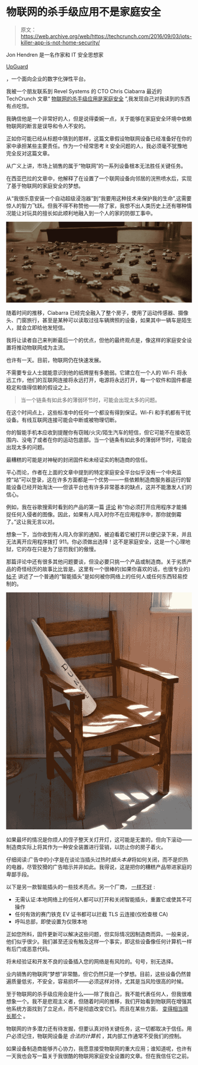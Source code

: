 # 物联网的杀手级应用不是家庭安全 

> 原文：<https://web.archive.org/web/https://techcrunch.com/2016/09/03/iots-killer-app-is-not-home-security/>

Jon Hendren 是一名作家和 IT 安全思想家

[UpGuard](https://web.archive.org/web/20221209205017/https://www.upguard.com/)

，一个面向企业的数字化弹性平台。

我被一个朋友联系到 Revel Systems 的 CTO Chris Ciabarra 最近的 TechCrunch 文章“ [物联网的杀手级应用是家庭安全](https://web.archive.org/web/20221209205017/https://beta.techcrunch.com/2016/08/31/iots-killer-app-is-home-security/) ”,我发现自己对我读到的东西有点吃惊。

我确信他是一个非常好的人，但是说得委婉一点，关于能够在家庭安全环境中依赖物联网的断言是误导和令人不安的。

正如你可能已经从标题中猜到的那样，这篇文章假设物联网设备已经准备好在你的家中承担某些主要责任。作为一个经常思考 it 安全问题的人，我必须毫不犹豫地完全反对这篇文章。

从广义上讲，市场上销售的属于“物联网”的一系列设备根本无法胜任关键任务。

在西亚巴拉的文章中，他解释了在设置了一个联网设备向邻居的浣熊喷水后，实现了基于物联网的家庭安全的梦想。

从“我很乐意安装一个自动超级浸泡器”到“我要用这种技术来保护我的生命”,这需要惊人的智力飞跃。但我不得不称赞他——除了家，我想不出人类历史上还有哪种情况能让对玩具的擅长如此顺利地融入到一个人的家的防御工事中。

![Screen Shot 2016-09-03 at 11.14.55 AM](img/d55966ffe70055a93f6b5413881d5cbf.png)

随着时间的推移，Ciabarra 已经完全融入了整个房子，使用了运动传感器、摄像头、门窗旅行，甚至是某种可以读取过往车辆牌照的设备，如果其中一辆车是陌生人，就会立即给他发短信。

我将让读者自己来判断最后一个的优点，但他的最终观点是，像这样的家庭安全设置将推动物联网成为主流。

也许有一天。目前，物联网仍在快速发展。

不需要专业人士就能意识到他的纸牌屋有多脆弱。它建立在一个人的 Wi-Fi 将永远工作，他们的互联网连接将永远打开，电源将永远打开，每一个软件和固件都是稳定和值得信赖的假设之上。

> 当一个链条有如此多的薄弱环节时，可能会出现太多的问题。

在这个时间点上，这些标准中的任何一个都没有得到保证。Wi-Fi 和手机都有干扰设备。有线互联网连接可能会中断或被物理切断。

你的智能手机本应收到提醒你有窃贼/火灾/陌生汽车的短信，但它可能不在接收范围内、没电了或者在你的运动包底部。当一个链条有如此多的薄弱环节时，可能会出现太多的问题。

最糟糕的可能是对神秘的封闭固件和未经证实的制造商的信任。

平心而论，作者在上面的文章中提到的特定家庭安全平台似乎没有一个中央监控“站”可以登录，这在许多方面都是一个优势——一些依赖制造商服务器运行的智能设备已经开始淘汰——但该平台也有许多非常基本的缺点，这并不能激发人们的信心。

例如，我在谷歌搜索时看到的产品的第一篇 [评论](https://web.archive.org/web/20221209205017/http://www.asecurelife.com/ismartalarm-review/) 称“你必须打开应用程序才能捕捉任何入侵者的图像。因此，如果有人闯入时你不在应用程序中，那你就倒霉了。”这让我无言以对。

想象一下，当你收到有人闯入你家的通知，被迫看着它被打开以便记录下来，并且无法离开应用程序拨打 911。你必须做出选择！这不是家庭安全，这是一个心理地狱，它的存在只是为了惩罚我们的傲慢。

那篇评论中还有很多其他问题要谈，但没必要只挑一个产品或制造商。关于劣质产品的奇怪经历的故事比比皆是。这里有一个很棒的(如果你喜欢的话，也很专业的) [帖子](https://web.archive.org/web/20221209205017/http://www.devttys0.com/2014/05/hacking-the-d-link-dsp-w215-smart-plug/) 讲述了一个普通的“智能插头”是如何被你网络上的任何人或任何东西轻易控制的。

![dunce](img/970f8b6ee8e414fd6932b6b36fbcf59a.png)

如果最坏的情况是你烦人的侄子整天关灯开灯，这可能是无害的，但向下滚动——制造商实际上将其作为一种安全装置进行营销，以防止你的房子着火。

仔细阅读:广告中的小字是在谈论当插头过热时*插头本身*将如何关闭，而不是炽热的电器，尽管狡猾的广告暗示并非如此。我得说，这是把你的糟糕产品带进家庭的卑鄙手段。

以下是另一款智能插头的一些技术亮点。另一个厂商， [一样不好](https://web.archive.org/web/20221209205017/https://www.softscheck.com/en/reverse-engineering-tp-link-hs110/) :

*   无需认证:本地网络上的任何人都可以打开和关闭智能插头，重置它或使其不可操作
*   任何有效的赛门铁克 EV 证书都可以拦截 TLS 云连接(仅检查根 CA)
*   呼叫总部，即使设置为仅限本地

正如您所料，固件更新可以解决这些问题，但实际情况因制造商而异。一般来说，他们似乎很少。我们甚至还没有触及这样一个事实，即这些设备像任何计算机一样有后门或恶意代码。

将未经验证和开发不良的设备插入您的网络是有风险的。句号，别无选择。

业内销售的物联网“梦想”非常酷，但它仍然只是一个梦想。目前，这些设备仍然普遍质量低劣，不安全，容易损坏——必须这样对待，尤其是当风险很高的时候。

至于物联网的杀手级应用会是什么——除了我自己，我不能代表任何人，但我很难想象一个。我不是悲观主义者，但随着时间的推移，我们开始看到物联网在增强其他系统方面找到了立足点，而不是彻底改变它们。而且在某些方面， [变得相当擅长那个](https://web.archive.org/web/20221209205017/http://www.sensorsmag.com/sensors-mag/smart-viticulture-project-spain-uses-sensor-devices-harvest-13073) 。

物联网的许多潜力还有待发掘，但要认真对待关键任务，这一切都取决于信任。用户必须记住，物联网设备是 *合法的计算机* ，其内部工作通常不受我们的控制。

如果设备制造商能够齐心协力，我愿意接受物联网的重大应用；谁知道呢，也许有一天我也会写一篇关于我很酷的物联网家庭安全设置的文章。但在我信任它之前。